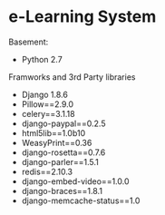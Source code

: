# e-Learning System

Basement:
- Python 2.7

Framworks and 3rd Party libraries
- Django 1.8.6
- Pillow==2.9.0
- celery==3.1.18
- django-paypal==0.2.5
- html5lib==1.0b10
- WeasyPrint==0.36
- django-rosetta==0.7.6
- django-parler==1.5.1
- redis==2.10.3
- django-embed-video==1.0.0
- django-braces==1.8.1
- django-memcache-status==1.0